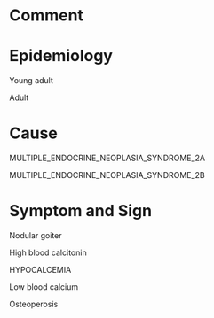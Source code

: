 # Comment

# Epidemiology

Young adult

Adult

# Cause

MULTIPLE_ENDOCRINE_NEOPLASIA_SYNDROME_2A

MULTIPLE_ENDOCRINE_NEOPLASIA_SYNDROME_2B

# Symptom and Sign

Nodular goiter

High blood calcitonin

HYPOCALCEMIA

Low blood calcium

Osteoperosis
